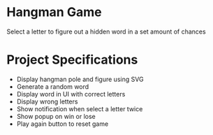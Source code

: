 # Hangman Game
Select a letter to figure out a hidden word in a set amount of chances

# Project Specifications
* Display hangman pole and figure using SVG
* Generate a random word
* Display word in UI with correct letters
* Display wrong letters
* Show notification when select a letter twice
* Show popup on win or lose
* Play again button to reset game
